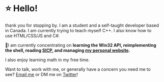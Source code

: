 # ⭐ Hello!

thank you for stopping by. I am a student and a self-taught developer based in Canada. I am currently trying to teach myself C++. I also know how to use HTML/CSS/JS and C#. 

🌿I am currently concentrating on **learning the Win32 API, reimplementing the shell, reading [SICP](https://mitp-content-server.mit.edu/books/content/sectbyfn/books_pres_0/6515/sicp.zip/index.html), and managing [my personal website](https://hci56.neocities.org).**

I also enjoy learning math in my free time.

Want to talk, work with me, or generally have a concern you need me to see? [Email me](mailto:programsym987@gmail.com) or DM me on [Twitter](https://x.com/56dev_)!
 

